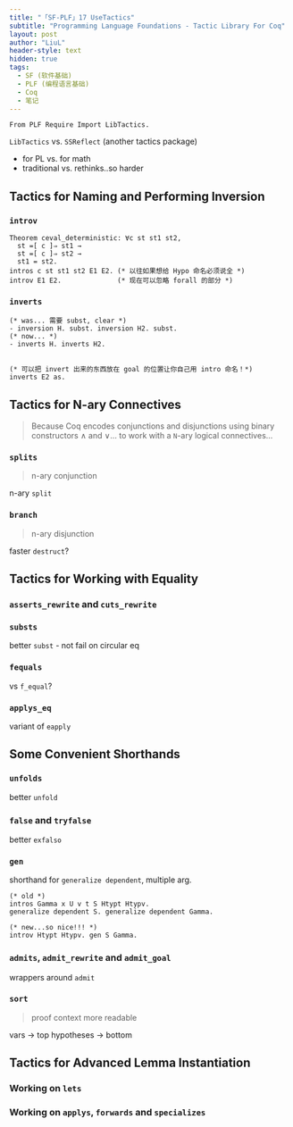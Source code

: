 ```yaml
---
title: "「SF-PLF」17 UseTactics"
subtitle: "Programming Language Foundations - Tactic Library For Coq"
layout: post
author: "LiuL"
header-style: text
hidden: true
tags:
  - SF (软件基础)
  - PLF (编程语言基础)
  - Coq
  - 笔记
---
```


```coq
From PLF Require Import LibTactics.
```

`LibTactics`  vs. `SSReflect` (another tactics package)

- for PL      vs. for math
- traditional vs. rethinks..so harder


Tactics for Naming and Performing Inversion
-------------------------------------------

### `introv`

```coq
Theorem ceval_deterministic: ∀c st st1 st2,
  st =[ c ]⇒ st1 →
  st =[ c ]⇒ st2 →
  st1 = st2.
intros c st st1 st2 E1 E2. (* 以往如果想给 Hypo 命名必须说全 *)
introv E1 E2.              (* 现在可以忽略 forall 的部分 *)
```

### `inverts`

```coq
(* was... 需要 subst, clear *)
- inversion H. subst. inversion H2. subst. 
(* now... *)
- inverts H. inverts H2. 


(* 可以把 invert 出来的东西放在 goal 的位置让你自己用 intro 命名！*)
inverts E2 as.
```







Tactics for N-ary Connectives
-----------------------------

> Because Coq encodes conjunctions and disjunctions using binary constructors ∧ and ∨...
> to work with a `N`-ary logical connectives...

### `splits`

> n-ary conjunction

n-ary `split`


### `branch`

> n-ary disjunction

faster `destruct`?






Tactics for Working with Equality
---------------------------------


### `asserts_rewrite` and `cuts_rewrite`


### `substs`

better `subst` - not fail on circular eq


### `fequals`

vs `f_equal`?


### `applys_eq`

variant of `eapply` 





Some Convenient Shorthands
--------------------------


### `unfolds`

better `unfold`


### `false` and `tryfalse`

better `exfalso`


### `gen` 

shorthand for `generalize dependent`, multiple arg.

```coq
(* old *)
intros Gamma x U v t S Htypt Htypv.
generalize dependent S. generalize dependent Gamma.
 
(* new...so nice!!! *)
introv Htypt Htypv. gen S Gamma.
```


### `admits`, `admit_rewrite` and `admit_goal`

wrappers around `admit`


### `sort`

> proof context more readable 

vars       -> top
hypotheses -> bottom







Tactics for Advanced Lemma Instantiation
----------------------------------------


### Working on `lets` 

### Working on `applys`, `forwards` and `specializes`

